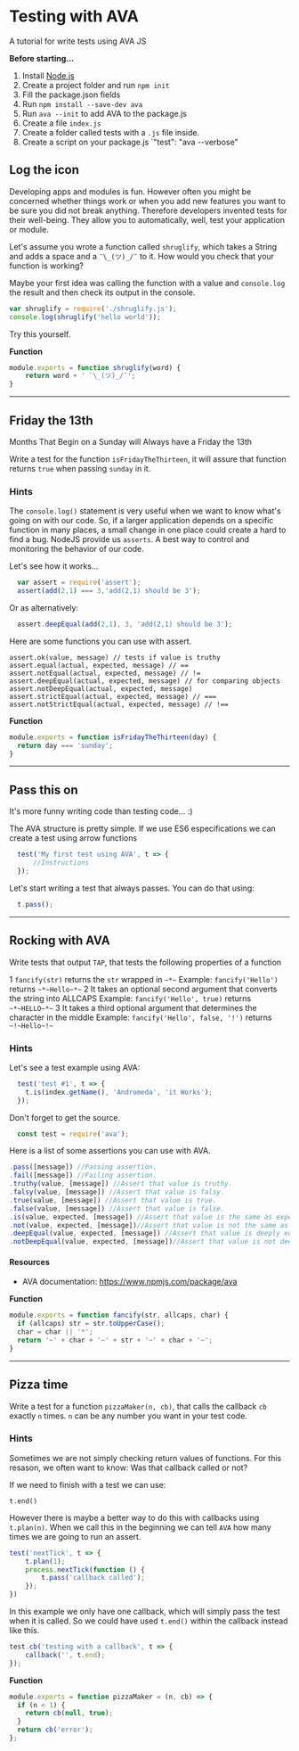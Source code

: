 # Testing with AVA
A tutorial for write tests using AVA JS

**Before starting...**

1. Install [Node.js](http://nodejs.org/)
2. Create a project folder and run `npm init`
3. Fill the package.json fields
4. Run `npm install --save-dev ava`
5. Run `ava --init` to add AVA to the package.js
6. Create a file `index.js` 
7. Create a folder called tests with a `.js` file inside.
8. Create a script on your package.js `"test": "ava --verbose"

## Log the icon

Developing apps and modules is fun. However often you might be concerned whether
things work or when you add new features you want to be sure you did not break
anything. Therefore developers invented tests for their well-being. They allow 
you to automatically, well, test your application or module.

Let's assume you wrote a function called `shruglify`, which takes a String and
adds a space and a `¯\_(ツ)_/¯` to it. How would you check that your function is
working?

Maybe your first idea was calling the function with a value and `console.log`
the result and then check its output in the console.

```js
var shruglify = require('./shruglify.js');
console.log(shruglify('hello world'));
```
Try this yourself.

**Function**
```js
module.exports = function shruglify(word) {
	return word + ' ¯\_(ツ)_/¯';
}
```
-----

## Friday the 13th

Months That Begin on a Sunday will Always have a Friday the 13th

Write a test for the function `isFridayTheThirteen`, it will assure that function returns `true` when passing `sunday` in it.


### Hints

The `console.log()` statement is very useful when we want to know what's going on with our code. So, if a larger application depends on a specific function in many places, a small change in one place could create a hard to find a bug. NodeJS provide us `asserts`. A best way to control and monitoring the behavior of our code.

Let's see how it works...

```js
  var assert = require('assert');
  assert(add(2,1) === 3,'add(2,1) should be 3');
```

Or as alternatively:
```js
  assert.deepEqual(add(2,1), 3, 'add(2,1) should be 3');
```

Here are some functions you can use with assert. 
```
assert.ok(value, message) // tests if value is truthy
assert.equal(actual, expected, message) // ==
assert.notEqual(actual, expected, message) // !=
assert.deepEqual(actual, expected, message) // for comparing objects
assert.notDeepEqual(actual, expected, message)
assert.strictEqual(actual, expected, message) // ===
assert.notStrictEqual(actual, expected, message) // !==
```

**Function**
```js
module.exports = function isFridayTheThirteen(day) {
  return day === 'sunday';
}
```
-----

## Pass this on

It's more funny writing code than testing code... :) 

The AVA structure is pretty simple. If we use ES6 especifications we can create a test using arrow functions

```js
  test('My first test using AVA', t => {
	  //Instructions
  });
```
Let's start writing a test that always passes. You can do that using:

```js
  t.pass();
```
-----

## Rocking with AVA

Write tests that output `TAP`, that tests the following properties of a function

1 `fancify(str)` returns the `str` wrapped in `~*~`
  Example: `fancify('Hello')` returns `~*~Hello~*~`
2 It takes an optional second argument that converts the string into ALLCAPS
  Example: `fancify('Hello', true)` returns `~*~HELLO~*~`
3 It takes a third optional argument that determines the character in the middle
  Example: `fancify('Hello', false, '!')` returns `~!~Hello~!~`

### Hints

Let's see a test example using AVA:

``` js 
  test('test #1', t => {
    t.is(index.getName(), 'Andromeda', 'it Works');
  });
```

Don't forget to get the source.
```js
  const test = require('ava');
```

Here is a list of some assertions you can use with AVA. 

```js
.pass([message]) //Passing assertion.
.fail([message]) //Failing assertion.
.truthy(value, [message]) //Assert that value is truthy.
.falsy(value, [message]) //Assert that value is falsy.
.true(value, [message]) //Assert that value is true.
.false(value, [message]) //Assert that value is false.
.is(value, expected, [message]) //Assert that value is the same as expected. This is based on Object.is().
.not(value, expected, [message])//Assert that value is not the same as expected. This is based on Object.is().
.deepEqual(value, expected, [message]) //Assert that value is deeply equal to expected. See Concordance for details. Works with React elements and react-test-renderer.
.notDeepEqual(value, expected, [message])//Assert that value is not deeply equal to expected. The inverse of .deepEqual().
```

#### Resources
- AVA documentation: https://www.npmjs.com/package/ava

**Function**
```js
module.exports = function fancify(str, allcaps, char) {
  if (allcaps) str = str.toUpperCase();
  char = char || '*';
  return '~' + char + '~' + str + '~' + char + '~';
}
```
-----

## Pizza time

Write a test for a function `pizzaMaker(n, cb)`, that calls the callback 
`cb` exactly `n` times. `n` can be any number you want in your test code.

### Hints

Sometimes we are not simply checking return values of functions.
For this resason, we often want
to know: Was that callback called or not?

If we need to finish with a test we can use:

`t.end()`

However there is maybe a better way to do this with callbacks using `t.plan(n)`.
When we call this in the beginning we can tell `AVA` how many times we are going to run an assert.

```js
test('nextTick', t => {
    t.plan(1);
    process.nextTick(function () {
      	t.pass('callback called');
    });
})
```

In this example we only have one callback, which will simply pass the test when
it is called. So we could have used `t.end()` within the callback instead like this.

```js
test.cb('testing with a callback', t => {
	callback('', t.end);
});
```

**Function**
```js
module.exports = function pizzaMaker = (n, cb) => {
  if (n < 1) {
    return cb(null, true);
  }
  return cb('error');
};
```





